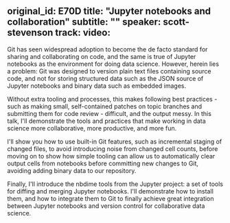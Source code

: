 original_id: E70D
title: "Jupyter notebooks and collaboration"
subtitle: ""
speaker: scott-stevenson
track: 
video:
---
Git has seen widespread adoption to become the de facto standard for sharing and collaborating on code, and the same is true of Jupyter notebooks as the environment for doing data science. However, herein lies a problem: Git was designed to version plain text files containing source code, and not for storing structured data such as the JSON source of Jupyter notebooks and binary data such as embedded images.

Without extra tooling and processes, this makes following best practices - such as making small, self-contained patches on topic branches and submitting them for code review - difficult, and the output messy. In this talk, I'll demonstrate the tools and practices that make working in data science more collaborative, more productive, and more fun.

I'll show you how to use built-in Git features, such as incremental staging of changed files, to avoid introducing noise from changed cell counts, before moving on to show how simple tooling can allow us to automatically clear output cells from notebooks before committing new changes to Git, avoiding adding binary data to our repository.

Finally, I'll introduce the nbdime tools from the Jupyter project: a set of tools for diffing and merging Jupyter notebooks. I'll demonstrate how to install them, and how to integrate them to Git to finally achieve great integration between Jupyter notebooks and version control for collaborative data science.